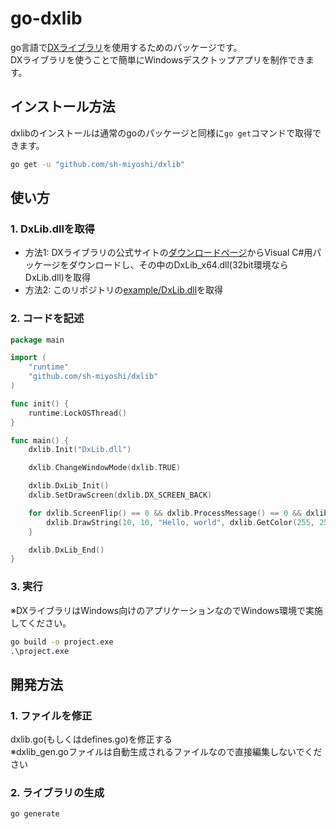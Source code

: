 # go-dxlib

go言語で[DXライブラリ](https://dxlib.xsrv.jp/)を使用するためのパッケージです。  
DXライブラリを使うことで簡単にWindowsデスクトップアプリを制作できます。

## インストール方法

dxlibのインストールは通常のgoのパッケージと同様に`go get`コマンドで取得できます。

```bat
go get -u "github.com/sh-miyoshi/dxlib"
```

## 使い方

### 1. DxLib.dllを取得

- 方法1: DXライブラリの公式サイトの[ダウンロードページ](https://dxlib.xsrv.jp/dxdload.html)からVisual C#用パッケージをダウンロードし、その中のDxLib_x64.dll(32bit環境ならDxLib.dll)を取得
- 方法2: このリポジトリの[example/DxLib.dll](https://github.com/sh-miyoshi/dxlib/raw/master/example/DxLib.dll)を取得

### 2. コードを記述

```go
package main

import (
    "runtime"
    "github.com/sh-miyoshi/dxlib"
)

func init() {
    runtime.LockOSThread()
}

func main() {
    dxlib.Init("DxLib.dll")

    dxlib.ChangeWindowMode(dxlib.TRUE)

    dxlib.DxLib_Init()
    dxlib.SetDrawScreen(dxlib.DX_SCREEN_BACK)

    for dxlib.ScreenFlip() == 0 && dxlib.ProcessMessage() == 0 && dxlib.ClearDrawScreen() == 0 {
        dxlib.DrawString(10, 10, "Hello, world", dxlib.GetColor(255, 255, 255), 0)
    }

    dxlib.DxLib_End()
}
```

### 3. 実行

※DXライブラリはWindows向けのアプリケーションなのでWindows環境で実施してください。

```bat
go build -o project.exe
.\project.exe
```

## 開発方法

### 1. ファイルを修正

dxlib.go(もしくはdefines.go)を修正する  
※dxlib_gen.goファイルは自動生成されるファイルなので直接編集しないでください

### 2. ライブラリの生成

```bat
go generate
```
